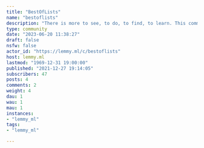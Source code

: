 ```yaml
---
title: "BestOfLists" 
name: "bestoflists"
description: "There is more to see, to do, to find, to learn. This community is for lists of all the things. "
type: community
date: "2023-06-20 11:38:27"
draft: false
nsfw: false
actor_id: "https://lemmy.ml/c/bestoflists"
host: lemmy.ml
lastmod: "1969-12-31 19:00:00"
published: "2021-12-27 19:14:05"
subscribers: 47
posts: 4
comments: 2
weight: 4
dau: 1
wau: 1
mau: 1
instances:
- "lemmy_ml"
tags: 
- "lemmy_ml"

---
```

